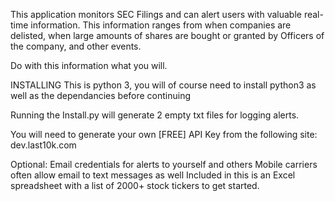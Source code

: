 This application monitors SEC Filings and can alert users with valuable real-time information. This information ranges from when companies are delisted, when large amounts of shares are bought or granted by Officers of the company, and other events.

 Do with this information what you will.

 INSTALLING
 This is python 3, you will of course need to install python3 as well as the dependancies before continuing

 Running the Install.py will generate 2 empty txt files for logging alerts.

 You will need to generate your own [FREE] API Key from the following site: dev.last10k.com


 Optional: Email credentials for alerts to yourself and others
 Mobile carriers often allow email to text messages as well
 Included in this is an Excel spreadsheet with a list of 2000+ stock tickers to get started.

